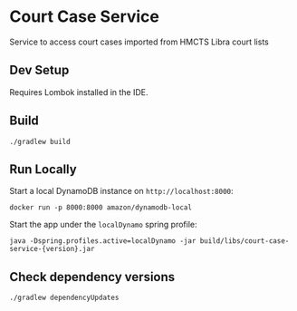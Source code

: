Court Case Service
==================
Service to access court cases imported from HMCTS Libra court lists

Dev Setup
---
Requires Lombok installed in the IDE.

Build
---
```./gradlew build```

Run Locally
---
Start a local DynamoDB instance on `http://localhost:8000`:

```docker run -p 8000:8000 amazon/dynamodb-local```

Start the app under the `localDynamo` spring profile:

```java -Dspring.profiles.active=localDynamo -jar build/libs/court-case-service-{version}.jar```

Check dependency versions
---
```./gradlew dependencyUpdates```